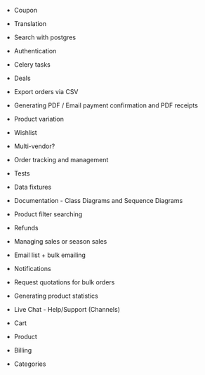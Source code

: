 * Coupon
* Translation
* Search with postgres
* Authentication
* Celery tasks
* Deals
* Export orders via CSV
* Generating PDF / Email payment confirmation and PDF receipts
* Product variation
* Wishlist
* Multi-vendor?
* Order tracking and management
* Tests
* Data fixtures
* Documentation - Class Diagrams and Sequence Diagrams
* Product filter searching
* Refunds
* Managing sales or season sales
* Email list + bulk emailing
* Notifications
* Request quotations for bulk orders
* Generating product statistics
* Live Chat - Help/Support (Channels)

* Cart
* Product
* Billing
* Categories